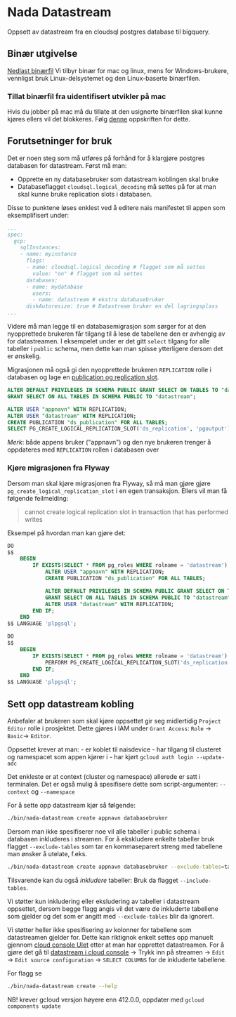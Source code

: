 # Nada Datastream
Oppsett av datastream fra en cloudsql postgres database til bigquery.

## Binær utgivelse
[Nedlast binærfil](https://github.com/navikt/nada-datastream/releases)
 Vi tilbyr binær for mac og linux, mens for Windows-brukere, vennligst bruk Linux-delsystemet og den Linux-baserte binærfilen.

### Tillat binærfil fra uidentifisert utvikler på mac
Hvis du jobber på mac må du tillate at den usignerte binærfilen skal kunne kjøres ellers vil det blokkeres. Følg [denne](https://www.macworld.com/article/672947/how-to-open-a-mac-app-from-an-unidentified-developer.html) oppskriften for dette.

## Forutsetninger for bruk
Det er noen steg som må utføres på forhånd for å klargjøre postgres databasen for datastream. Først må man:

- Opprette en ny databasebruker som datastream koblingen skal bruke
- Databaseflagget `cloudsql.logical_decoding` må settes på for at man skal kunne bruke replication slots i databasen.

Disse to punktene løses enklest ved å editere nais manifestet til appen som eksemplifisert under:
````yaml
...
spec:
  gcp:
    sqlInstances:
    - name: myinstance
      flags:
      - name: cloudsql.logical_decoding # flagget som må settes
        value: "on" # flagget som må settes
      databases:
      - name: mydatabase
        users:
        - name: datastream # ekstra databasebruker
      diskAutoresize: true # Datastream bruker en del lagringsplass
... 
````

Videre må man legge til en databasemigrasjon som sørger for at den nyopprettede brukeren får tilgang til å lese de tabellene den er avhengig av for datastreamen. 
I eksempelet under er det gitt `select` tilgang for alle tabeller i `public` schema, men dette kan man spisse ytterligere dersom det er ønskelig.

Migrasjonen må også gi den nyopprettede brukeren `REPLICATION` rolle i databasen og lage en [publication og replication slot](https://cloud.google.com/datastream/docs/configure-your-source-postgresql-database#create_a_publication_and_a_replication_slot_2).
````sql
ALTER DEFAULT PRIVILEGES IN SCHEMA PUBLIC GRANT SELECT ON TABLES TO "datastream";
GRANT SELECT ON ALL TABLES IN SCHEMA PUBLIC TO "datastream";

ALTER USER "appnavn" WITH REPLICATION;
ALTER USER "datastream" WITH REPLICATION;
CREATE PUBLICATION "ds_publication" FOR ALL TABLES;
SELECT PG_CREATE_LOGICAL_REPLICATION_SLOT('ds_replication', 'pgoutput');
````
*Merk*: både appens bruker ("appnavn") og den nye brukeren trenger å oppdateres med `REPLICATION` rollen i databasen over

### Kjøre migrasjonen fra Flyway
Dersom man skal kjøre migrasjonen fra Flyway, så må man gjøre gjøre `pg_create_logical_replication_slot` i en egen transaksjon.
Ellers vil man få følgende feilmelding:
> cannot create logical replication slot in transaction that has performed writes

Eksempel på hvordan man kan gjøre det:
```sql
DO
$$
    BEGIN
        IF EXISTS(SELECT * FROM pg_roles WHERE rolname = 'datastream') THEN
            ALTER USER "appnavn" WITH REPLICATION;
            CREATE PUBLICATION "ds_publication" FOR ALL TABLES;

            ALTER DEFAULT PRIVILEGES IN SCHEMA PUBLIC GRANT SELECT ON TABLES TO "datastream";
            GRANT SELECT ON ALL TABLES IN SCHEMA PUBLIC TO "datastream";
            ALTER USER "datastream" WITH REPLICATION;
        END IF;
    END
$$ LANGUAGE 'plpgsql';

DO
$$
    BEGIN
        IF EXISTS(SELECT * FROM pg_roles WHERE rolname = 'datastream') THEN
            PERFORM PG_CREATE_LOGICAL_REPLICATION_SLOT('ds_replication', 'pgoutput');
        END IF;
    END
$$ LANGUAGE 'plpgsql';
```

## Sett opp datastream kobling
Anbefaler at brukeren som skal kjøre oppsettet gir seg midlertidig `Project Editor` rolle i prosjektet.
Dette gjøres i IAM under `Grant Access`: `Role` -> `Basic`-> `Editor`.

Oppsettet krever at man:
    - er koblet til naisdevice
    - har tilgang til clusteret og namespacet som appen kjører i
    - har kjørt `gcloud auth login --update-adc`

Det enkleste er at context (cluster og namespace) allerede er satt i terminalen. 
Det er også mulig å spesifisere dette som script-argumenter: `--context` og `--namespace`

For å sette opp datastream kjør så følgende:

````bash
./bin/nada-datastream create appnavn databasebruker
````

Dersom man ikke spesifiserer noe vil alle tabeller i public schema i databasen inkluderes i streamen. For å ekskludere enkelte tabeller bruk flagget `--exclude-tables` som tar en kommaseparert streng med tabellene man ønsker å utelate, f.eks.

````bash
./bin/nada-datastream create appnavn databasebruker --exclude-tables=tabell1,tabell2,tabell3
````
Tilsvarende kan du også *inkludere* tabeller: Bruk da flagget `--include-tables`.

Vi støtter kun inkludering eller eksludering av tabeller i datastream oppsettet, dersom begge flagg angis vil det være de inkluderte tabellene som gjelder og det som er angitt med `--exclude-tables` blir da ignorert.

Vi støtter heller ikke spesifisering av kolonner for tabellene som datastreamen gjelder for. Dette kan riktignok enkelt settes opp manuelt gjennom [cloud console UIet](https://console.cloud.google.com/datastream/streams) etter at man har opprettet datastreamen. For å gjøre det gå til [datastream i cloud console](https://console.cloud.google.com/datastream/streams) -> Trykk inn på streamen -> `Edit` -> `Edit source configuration` -> `SELECT COLUMNS` for de inkluderte tabellene.

For flagg se
```bash
./bin/nada-datastream create --help
```

NB! krever gcloud versjon høyere enn 412.0.0, oppdater med `gcloud components update`
